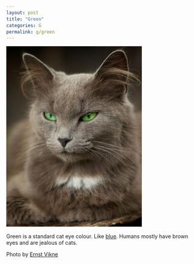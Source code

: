 ```yaml
---
layout: post
title: "Green"
categories: G
permalink: g/green
---
```


<img src="/images/g/green.jpg">

Green is a standard cat eye colour. Like <a href="/b/blue">blue</a>. Humans mostly have brown eyes and are jealous of cats.

Photo by <a href="http://www.flickr.com/photos/iboy/3807590998/">Ernst Vikne</a>